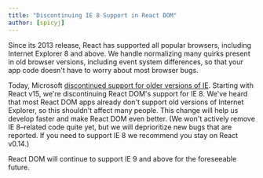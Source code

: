 ```yaml
---
title: "Discontinuing IE 8 Support in React DOM"
author: [spicyj]
---
```


Since its 2013 release, React has supported all popular browsers, including Internet Explorer 8 and above. We handle normalizing many quirks present in old browser versions, including event system differences, so that your app code doesn't have to worry about most browser bugs.

Today, Microsoft [discontinued support for older versions of IE](https://www.microsoft.com/en-us/WindowsForBusiness/End-of-IE-support). Starting with React v15, we're discontinuing React DOM's support for IE 8. We've heard that most React DOM apps already don't support old versions of Internet Explorer, so this shouldn't affect many people. This change will help us develop faster and make React DOM even better. (We won't actively remove IE 8–related code quite yet, but we will deprioritize new bugs that are reported. If you need to support IE 8 we recommend you stay on React v0.14.)

React DOM will continue to support IE 9 and above for the foreseeable future.
